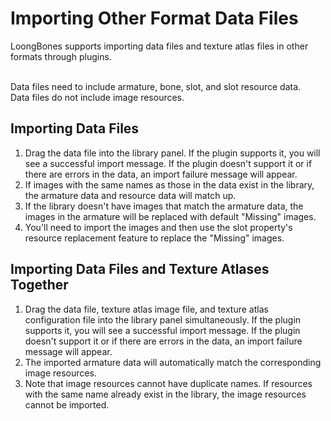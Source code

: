 # Importing Other Format Data Files

LoongBones supports importing data files and texture atlas files in other formats through plugins.

<br>Data files need to include armature, bone, slot, and slot resource data.
<br>Data files do not include image resources.

## Importing Data Files
1. Drag the data file into the library panel. If the plugin supports it, you will see a successful import message. If the plugin doesn't support it or if there are errors in the data, an import failure message will appear.
2. If images with the same names as those in the data exist in the library, the armature data and resource data will match up.
3. If the library doesn't have images that match the armature data, the images in the armature will be replaced with default "Missing" images.
4. You'll need to import the images and then use the slot property's resource replacement feature to replace the "Missing" images.

## Importing Data Files and Texture Atlases Together
1. Drag the data file, texture atlas image file, and texture atlas configuration file into the library panel simultaneously. If the plugin supports it, you will see a successful import message. If the plugin doesn't support it or if there are errors in the data, an import failure message will appear.
2. The imported armature data will automatically match the corresponding image resources.
3. Note that image resources cannot have duplicate names. If resources with the same name already exist in the library, the image resources cannot be imported.